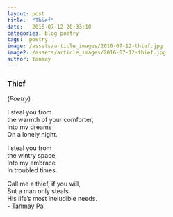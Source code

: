```yaml
---
layout: post
title:  "Thief"
date:   2016-07-12 20:33:10
categories: blog poetry
tags:  poetry
image: /assets/article_images/2016-07-12-thief.jpg
image2: /assets/article_images/2016-07-12-thief.jpg
author: tanmay
---
```

<h3>Thief</h3>
<p>(<i>Poetry</i>)</p>
<p>I steal you from<br />
the warmth of your comforter,<br />
Into my dreams<br />
On a lonely night.</p>

<p>I steal you from&nbsp;<br />
the wintry space,<br />
Into my embrace<br />
In troubled times.</p>

<p>Call me a thief, if you will,<br />
But a man only steals<br />
His life&rsquo;s most ineludible needs.<br />
-&nbsp;<a href="https://www.facebook.com/tanmay.pal.97">Tanmay Pal</a></p>

